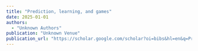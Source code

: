 ```yaml
---
title: "Prediction, learning, and games"
date: 2025-01-01
authors:
  - "Unknown Authors"
publication: "Unknown Venue"
publication_url: "https://scholar.google.com/scholar?oi=bibs&hl=en&q=Prediction,+learning,+and+games"
---
```

